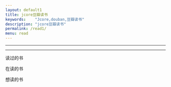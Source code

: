 ```yaml
---
layout: default1
title: jcore豆瓣读书
keywords:	 "Jcore,douban,豆瓣读书"
description: "jcore豆瓣读书"
permalink: /read1/
menu: read
---
```


<hr/>

<article>
	<div id="archives">
		<div id="douban">
			<!--
			数据源来自我的豆瓣读书...
			<div id="bookreading" class="douban-list"></div>
			<div id="bookread" class="douban-list"></div>
			<div id="bookwish" class="douban-list"></div>
			-->
		</div>
	</div>
<hr/>	


<div class="douban-books">
  
  <!-- 读过的 -->
  <div class="db-status-read">
    <div class="loading"></div>
    <div class="db-status-title">读过的书</div>
    <ul id="db-read-books" class="db-books">
      <script id="read-template" type="text/x-handlebars-template">
        {{#each this}}
          <li>
            <a href="{{book.alt}}" target="_blank">
              <img src="{{book.images.medium}}" />
              <h3>
                <span>{{book.title}}</span>
              </h3>
            </a>
          </li>
        {{/each}}
      </script>
    </ul>
  </div>
  
  <!-- 正在读 -->
  <div class="db-status-reading">
    <div class="loading"></div>
    <div class="db-status-title">在读的书</div>
    <ul id="db-reading-books" class="db-books">
      <script id="reading-template" type="text/x-handlebars-template">
        {{#each this}}
          <li>
            <a href="{{book.alt}}" target="_blank">
              <img src="{{book.images.medium}}" />
              <h3>
                <span>{{book.title}}</span>
              </h3>
            </a>
          </li>
        {{/each}}
      </script>
    </ul>
  </div>
  
  <!-- 想读的 -->
  <div class="db-status-wish">
    <div class="loading"></div>
    <div class="db-status-title">想读的书</div>
    <ul id="db-wish-books" class="db-books">
      <script id="wish-template" type="text/x-handlebars-template">
        {{#each this}}
          <li>
            <a href="{{book.alt}}" target="_blank">
              <img src="{{book.images.medium}}" />
              <h3>
                <span>{{book.title}}</span>
              </h3>
            </a>
          </li>
        {{/each}}
      </script>
    </ul>
  </div>
  
</div>

	
</article>
<script type="text/javascript">
(function() {
  var DoubanBooks = {
    init: function(opt) {
      var apikey = opt.apikey ? '&apikey=' + opt.apikey : '';
      this.url = 'https://api.douban.com/v2/book/user/' + opt.username + '/collections?count=100' + apikey + '&callback=?';
      this.fetch();      
    },
    template: function(type, obj) {
      var tmpl = $('#' + type + '-template').html(),
          ctnr = $('#db-' + type + '-books');
      // 编译模版
      var _tmpl = Handlebars.compile(tmpl);
      
      $(".loading").hide();
      ctnr.append(_tmpl(obj));
    },
    fetch: function() {
      var self = this;
      // 获取 JSON 数据
      $.getJSON(this.url, function(data) {
        data = data.collections;
        $.map(data, function(book) {
          switch(book.status) {
            case "wish":
              self.wishBooks = [book];
              self.template('wish', self.wishBooks);
              break;
            case "reading":
              self.readingBooks = [book];
              self.template('reading', self.readingBooks);
              break;
            case "read":
              self.readBooks = [book];
              self.template('read', self.readBooks);
              break;
          };
        });
      });   
    }
  };
  DoubanBooks.init({
    username: '70894126', // 豆瓣用户名
    apikey: '0c6613784f53b1f425323a68edfb15dc'
  });
})();
</script>
<script src="http://cdnjs.cloudflare.com/ajax/libs/handlebars.js/1.0.0-rc.4/handlebars.min.js"></script>


